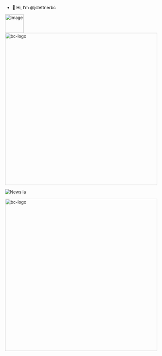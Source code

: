 - 👋 Hi, I’m @jstettnerbc

<!---
jstettnerbc/jstettnerbc is a ✨ special ✨ repository because its `README.md` (this file) appears on your GitHub profile.
You can click the Preview link to take a look at your changes.
--->

<img width="61" alt="image" src="https://github.com/jstettnerbc/jstettnerbc/assets/84310458/3ebcd671-10a0-4970-8dd1-3a3a17727c4c">

<img width="500" alt="bc-logo" src="[https://github.com/jstettnerbc/jstettnerbc/assets/84310458/3ebcd671-10a0-4970-8dd1-3a3a17727c4c](https://github.com/jstettnerbc/jstettnerbc/assets/84310458/fd23c42b-2b89-4d9d-aea9-8150557dfbe4)https://github.com/jstettnerbc/jstettnerbc/assets/84310458/fd23c42b-2b89-4d9d-aea9-8150557dfbe4">

![News la](https://github.com/jstettnerbc/jstettnerbc/assets/84310458/2457dbb2-7d0f-43af-8e1d-7d29de48a20f)


<img width="500" alt="bc-logo" src="[https://github.com/user-attachments/assets/66d8f1e7-7744-4b2c-ad33-c66bf941360d)](https://github.com/user-attachments/assets/66d8f1e7-7744-4b2c-ad33-c66bf941360d)">
